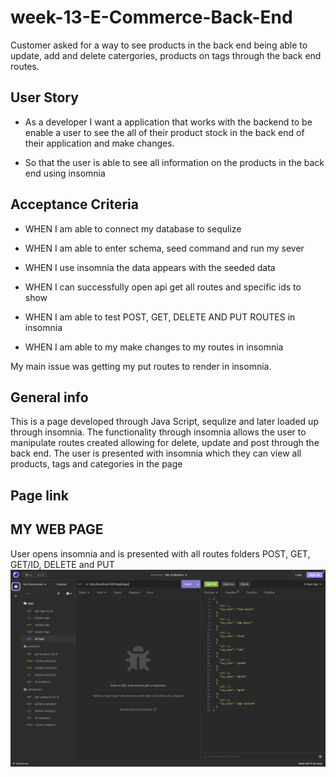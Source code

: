 # week-13-E-Commerce-Back-End

Customer asked for a way to see products in the back end being able to update, add and delete catergories, products on tags through the back end routes.
## User Story

- As a developer I want a application that works with the backend to be enable a user to see the all of their product stock in the back end of their application and make changes.

- So that the user is able to see all information on the products in the back end using insomnia 


## Acceptance Criteria

- WHEN I am able to connect my database to sequlize

- WHEN I am able to enter schema, seed command and run my sever

- WHEN I use insomnia the data appears with the seeded data 

- WHEN I  can successfully open api get all routes and specific ids to show

- WHEN I am able to test POST, GET, DELETE AND PUT ROUTES in insomnia

- WHEN I am able to my make changes to my routes in insomnia


 
 

My main issue was getting my put routes to render in insomnia. 

 

## General info
This is a page developed through Java Script, sequlize and later loaded up through insomnia. The functionality through insomnia allows the user to manipulate routes created allowing for delete, update and post through the back end. The user is presented with insomnia which they can view all products, tags and categories in the page

## Page link




## MY WEB PAGE
User opens insomnia and is presented with all routes folders POST, GET, GET/ID, DELETE and PUT
![](./images/Routes.png)